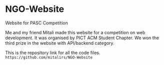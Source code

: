 # NGO-Website
Website for PASC Competition 

Me and my friend Mitali made this website for a competition on web development.
It was organised by PICT ACM Student Chapter.
We won the third prize in the website with API/backend category.

This is the repository link for all the code files.
`
https://github.com/mitalirs/NGO-Website
`

